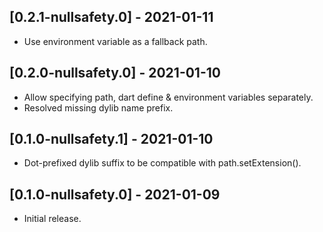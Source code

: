 ## [0.2.1-nullsafety.0] - 2021-01-11

* Use environment variable as a fallback path.

## [0.2.0-nullsafety.0] - 2021-01-10

* Allow specifying path, dart define & environment variables separately.
* Resolved missing dylib name prefix.

## [0.1.0-nullsafety.1] - 2021-01-10

* Dot-prefixed dylib suffix to be compatible with path.setExtension().

## [0.1.0-nullsafety.0] - 2021-01-09

* Initial release.
